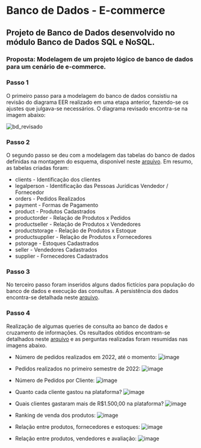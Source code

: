 # Banco de Dados - E-commerce

## Projeto de Banco de Dados desenvolvido no módulo **Banco de Dados SQL e NoSQL**.
### Proposta: Modelagem de um projeto lógico de banco de dados para um cenário de e-commerce. 

### Passo 1
O primeiro passo para a modelagem do banco de dados consistiu na revisão do diagrama EER realizado em uma etapa anterior, fazendo-se os ajustes que julgava-se necessários. 
O diagrama revisado encontra-se na imagem abaixo: 

![bd_revisado](https://user-images.githubusercontent.com/101302079/197658350-e3851a2c-8399-4d18-b0da-a70f1c09f982.png)

### Passo 2
O segundo passo se deu com a modelagem das tabelas do banco de dados definidas na montagem do esquema, disponível neste [arquivo](https://github.com/barbaramir/bootcamp_unimedbh_ciencia_dados/blob/main/modelagem_bd_ecommerce/tables_ecommerce.sql). Em resumo, as tabelas criadas foram: 
- clients - Identificação dos clientes 
- legalperson - Identificação das Pessoas Jurídicas Vendedor / Fornecedor
- orders - Pedidos Realizados
- payment - Formas de Pagamento
- product - Produtos Cadastrados
- productorder - Relação de Produtos x Pedidos
- productseller - Relação de Produtos x Vendedores
- productstorage - Relação de Produtos x Estoque
- productsupplier - Relação de Produtos x Fornecedores
- pstorage - Estoques Cadastrados
- seller - Vendedores Cadastrados
- supplier - Fornecedores Cadastrados

### Passo 3
No terceiro passo foram inseridos alguns dados fictícios para população do banco de dados e execução das consultas. A persistência dos dados encontra-se detalhada neste [arquivo](https://github.com/barbaramir/bootcamp_unimedbh_ciencia_dados/blob/main/modelagem_bd_ecommerce/data_ecommerce.sql).

### Passo 4 
Realização de algumas queries de consulta ao banco de dados e cruzamento de informações. Os resultados obtidos encontram-se detalhados neste [arquivo](https://github.com/barbaramir/bootcamp_unimedbh_ciencia_dados/blob/main/modelagem_bd_ecommerce/queries_ecommerce.sql) e as perguntas realizadas foram resumidas nas imagens abaixo. 

- Número de pedidos realizados em 2022, até o momento: 
![image](https://user-images.githubusercontent.com/101302079/197660369-8f79d7d8-b55c-45b0-9b0d-034afeca75a7.png)

- Pedidos realizados no primeiro semestre de 2022: 
![image](https://user-images.githubusercontent.com/101302079/197660390-3eb40309-8bd5-45c0-a48c-d6861d4e5afa.png)

- Número de Pedidos por Cliente:
![image](https://user-images.githubusercontent.com/101302079/197660593-3f114bf0-1a73-4613-8a91-d77ebdcc90fe.png)

- Quanto cada cliente gastou na plataforma? 
![image](https://user-images.githubusercontent.com/101302079/197660782-1b3b75fe-8d47-4b74-a622-520bd458c696.png)

- Quais clientes gastaram mais de R$1.500,00 na plataforma? 
![image](https://user-images.githubusercontent.com/101302079/197660948-4db538ca-06d9-4d70-94e5-ebc886197ce9.png)

- Ranking de venda dos produtos: 
![image](https://user-images.githubusercontent.com/101302079/197661019-d53d3916-b799-42c3-a491-e81fb2258d50.png)

- Relação entre produtos, fornecedores e estoques: 
![image](https://user-images.githubusercontent.com/101302079/197661166-c0a19201-2eed-4d72-8089-490716ef8d31.png)

- Relação entre produtos, vendedores e avaliação:
![image](https://user-images.githubusercontent.com/101302079/197661332-223900c5-120b-4952-b12a-e7ab2c01d71e.png)

